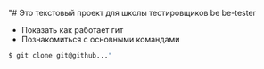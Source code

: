 "# Это текстовый проект для школы тестировщиков be be-tester

+ Показать как работает гит
+ Познакомиться с основными командами

```bash
$ git clone git@github..."
